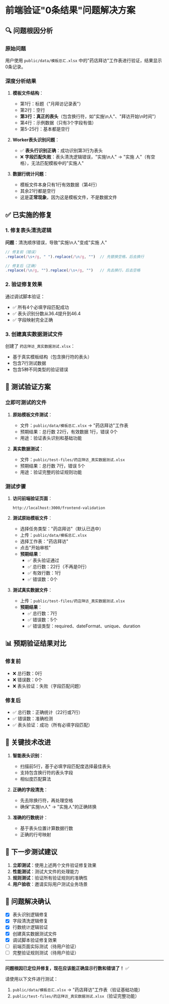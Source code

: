 # 前端验证"0条结果"问题解决方案

## 🔍 问题根因分析

### 原始问题
用户使用 `public/data/模板总汇.xlsx` 中的"药店拜访"工作表进行验证，结果显示0条记录。

### 深度分析结果

1. **模板文件结构**：
   - 第1行：标题（"月拜访记录表"）
   - 第2行：空行
   - **第3行：真正的表头**（包含换行符，如"实施\n人"、"拜访开始\n时间"）
   - 第4行：示例数据（只有3个字段有值）
   - 第5-25行：基本都是空行

2. **Worker表头识别问题**：
   - ✅ **表头行识别正确**：成功识别第3行为表头
   - ❌ **字段匹配失败**：表头清洗逻辑错误，"实施\n人" → "实施 人"（有空格），无法匹配模板中的"实施人"

3. **数据行统计问题**：
   - 模板文件本身只有1行有效数据（第4行）
   - 其余21行都是空行
   - 这是**正常现象**，因为这是模板文件，不是数据文件

## ✅ 已实施的修复

### 1. 修复表头清洗逻辑
**问题**：清洗顺序错误，导致"实施\n人"变成"实施 人"
```js
// 修复前（错误）
.replace(/\s+/g, " ").replace(/\n/g, "")  // 先替换空格，后去换行

// 修复后（正确）
.replace(/\n/g, "").replace(/\s+/g, "")   // 先去换行，后去空格
```

### 2. 验证修复效果
通过调试脚本验证：
- ✅ 所有4个必填字段匹配成功
- ✅ 表头识别分数从36.4提升到46.4
- ✅ 字段映射完全正确

### 3. 创建真实数据测试文件
创建了 `药店拜访_真实数据测试.xlsx`：
- 基于真实模板结构（包含换行符的表头）
- 包含7行测试数据
- 包含5种不同类型的验证错误

## 🧪 测试验证方案

### 立即可测试的文件

1. **原始模板文件测试**：
   - 文件：`public/data/模板总汇.xlsx` → "药店拜访"工作表
   - 预期结果：总行数 22行，有效数据 1行，错误 0个
   - 用途：验证表头识别和基础功能

2. **真实数据测试**：
   - 文件：`public/test-files/药店拜访_真实数据测试.xlsx`
   - 预期结果：总行数 7行，错误 5个
   - 用途：验证完整的验证规则功能

### 测试步骤

1. **访问前端验证页面**：
   ```
   http://localhost:3000/frontend-validation
   ```

2. **测试原始模板文件**：
   - 选择任务类型："药店拜访"（默认已选中）
   - 上传：`public/data/模板总汇.xlsx`
   - 选择工作表："药店拜访"
   - 点击"开始审核"
   - **预期结果**：
     - ✅ 表头验证通过
     - ✅ 总行数：22行（不再是0行）
     - ✅ 有效行数：1行
     - ✅ 错误数：0个

3. **测试真实数据文件**：
   - 上传：`public/test-files/药店拜访_真实数据测试.xlsx`
   - **预期结果**：
     - ✅ 总行数：7行
     - ✅ 错误数：5个
     - ✅ 错误类型：required、dateFormat、unique、duration

## 📊 预期验证结果对比

### 修复前
- ❌ 总行数：0行
- ❌ 错误数：0个
- ❌ 表头验证：失败（字段匹配问题）

### 修复后
- ✅ 总行数：正确统计（22行或7行）
- ✅ 错误数：准确检测
- ✅ 表头验证：成功（所有必填字段匹配）

## 🎯 关键技术改进

1. **智能表头识别**：
   - 扫描前5行，基于必填字段匹配度选择最佳表头
   - 支持包含换行符的表头字段
   - 相似度匹配算法

2. **正确的字段清洗**：
   - 先去除换行符，再处理空格
   - 确保"实施\n人" → "实施人"的正确转换

3. **准确的行数统计**：
   - 基于表头位置计算数据行数
   - 正确的行号映射

## 🚀 下一步测试建议

1. **立即测试**：使用上述两个文件验证修复效果
2. **性能测试**：测试大文件的处理能力
3. **规则测试**：验证所有验证规则的准确性
4. **用户验收**：邀请实际用户测试业务场景

## 📝 问题解决确认

- [x] 表头识别逻辑修复
- [x] 字段清洗逻辑修复
- [x] 行数统计逻辑验证
- [x] 创建真实数据测试文件
- [x] 调试脚本验证修复效果
- [ ] 前端页面实际测试（待用户验证）
- [ ] 完整验证规则测试（待用户验证）

---

**问题根因已定位并修复，现在应该能正确显示行数和错误了！** ✅

请使用以下文件进行测试：
1. `public/data/模板总汇.xlsx` → "药店拜访"工作表（验证基础功能）
2. `public/test-files/药店拜访_真实数据测试.xlsx`（验证完整功能）
